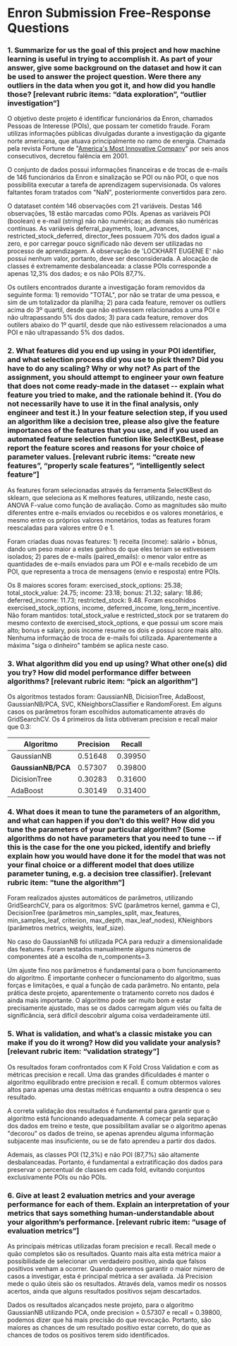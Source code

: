 # Enron Submission Free-Response Questions

### 1. Summarize for us the goal of this project and how machine learning is useful in trying to accomplish it. As part of your answer, give some background on the dataset and how it can be used to answer the project question. Were there any outliers in the data when you got it, and how did you handle those?  [relevant rubric items: “data exploration”, “outlier investigation”]

O objetivo deste projeto é identificar funcionários da Enron, chamados Pessoas de Interesse (POIs), que possam ter cometido fraude. Foram utilizas informações públicas divulgadas durante a investigação da gigante norte americana, que atuava principalmente no ramo de energia. Chamada pela revista Fortune de "[America's Most Innovative Company](https://en.wikipedia.org/wiki/Enron)" por seis anos consecutivos, decretou falência em 2001.

O conjunto de dados possui informações financeiras e de trocas de e-mails de 146 funcionários da Enron e sinalização se POI ou não POI, o que nos possibilita executar a tarefa de aprendizagem supervisionada. Os valores faltantes foram tratados com "NaN", posteriormente convertidos para zero. 

O datataset contém 146 observações com 21 variáveis. Destas 146 observações, 18 estão marcadas como POIs.
Apenas as variáveis POI (boolean) e e-mail (string) não não numéricas; as demais são numéricas contínuas.
As variáveis deferral_payments, loan_advances, restricted_stock_deferred, director_fees possuem 70%
dos dados igual a zero, e por carregar pouco significado não devem ser utilizadas no processo de aprendizagem.
A observação de 'LOCKHART EUGENE E' não possui nenhum valor, portanto, deve ser desconsiderada.
A alocação de classes é extremamente desbalanceada: a classe POIs corresponde a apenas 12,3% dos dados; 
e os não POIs 87,7%. 

Os outilers encontrados durante a investigação foram removidos da seguinte forma: 1) removido "TOTAL", por não se tratar de uma pessoa, e sim de um totalizador da planilha; 2) para cada feature, remover os outliers acima do 3º quartil, desde que não estivessem relacionados a uma POI e não ultrapassando 5% dos dados; 3) para cada feature, remover dos outilers abaixo do 1º quartil, desde que não estivessem relacionados a uma POI e não ultrapassando 5% dos dados.

### 2. What features did you end up using in your POI identifier, and what selection process did you use to pick them? Did you have to do any scaling? Why or why not? As part of the assignment, you should attempt to engineer your own feature that does not come ready-made in the dataset -- explain what feature you tried to make, and the rationale behind it. (You do not necessarily have to use it in the final analysis, only engineer and test it.) In your feature selection step, if you used an algorithm like a decision tree, please also give the feature importances of the features that you use, and if you used an automated feature selection function like SelectKBest, please report the feature scores and reasons for your choice of parameter values.  [relevant rubric items: “create new features”, “properly scale features”, “intelligently select feature”]

As features foram selecionadas através da ferramenta SelectKBest do sklearn, que seleciona as K melhores features, utilizando, neste caso, ANOVA F-value como função de avaliação. Como as magnitudes são muito diferentes entre e-mails enviados ou recebidos e os valores monetários, e mesmo entre os próprios valores monetários, todas as features foram reescaladas para valores entre 0 e 1. 

Foram criadas duas novas features: 1) receita (income): salário + bônus, dando um peso maior a estes ganhos do que eles teriam se estivessem isolados; 2) pares de e-mails (paired_emails): o menor valor entre as quantidades de e-mails enviados para um POI e e-mails recebido de um POI, que representa a troca de mensagens (envio e resposta) entre POIs.

Os 8 maiores scores foram: exercised_stock_options: 25.38; total_stock_value: 24.75; income: 23.18; bonus: 21.32; salary: 18.86; deferred_income: 11.73; restricted_stock: 9.48. Foram escolhidos exercised_stock_options, income, deferred_income, long_term_incentive. Não foram mantidos: total_stock_value e restricted_stock por se tratarem do mesmo contexto de exercised_stock_options, e que possui um score mais alto; bonus e salary, pois income resume os dois e possui score mais alto. Nenhuma informação de troca de e-mails foi utilizada. Aparentemente a máxima "siga o dinheiro" também se aplica neste caso.

### 3. What algorithm did you end up using? What other one(s) did you try? How did model performance differ between algorithms?  [relevant rubric item: “pick an algorithm”]

Os algoritmos testados foram: GaussianNB, DicisionTree, AdaBoost, GaussianNB/PCA, SVC, KNeighborsClassifier e RandomForest. Em alguns casos os parâmetros foram escolhidos automaticamente através do GridSearchCV. Os 4 primeiros da lista obtiveram precision e recall maior que 0.3:

|Algoritmo                |Precision|Recall |
|-------------------------|---------|-------|
|GaussianNB               |0.51648	|0.39950|
|**GaussianNB/PCA**       |0.57307	|0.39800|
|DicisionTree             |0.30283	|0.31600|
|AdaBoost                 |0.30149	|0.31400|

### 4. What does it mean to tune the parameters of an algorithm, and what can happen if you don’t do this well?  How did you tune the parameters of your particular algorithm? (Some algorithms do not have parameters that you need to tune -- if this is the case for the one you picked, identify and briefly explain how you would have done it for the model that was not your final choice or a different model that does utilize parameter tuning, e.g. a decision tree classifier).  [relevant rubric item: “tune the algorithm”]

Foram realizados ajustes automáticos de parâmetros, utilizando GridSearchCV, para os algoritmos: SVC (parâmetros kernel, gamma e C), DecisionTree (parâmetros min_samples_split, max_features, min_samples_leaf, criterion, max_depth, max_leaf_nodes), KNeighbors (parâmetros metrics, weights, leaf_size).

No caso do GaussianNB foi utilizada PCA para reduzir a dimensionalidade das features. Foram testados manualmente alguns números de componentes até a escolha de n_components=3.

Um ajuste fino nos parâmetros é fundamental para o bom funcionamento do algoritmo. É importante conhecer o funcionamento do algoritmo, suas forças e limitações, e qual a função de cada parâmetro. No entanto, pela prática deste projeto, aparentemente o tratamento correto nos dados é ainda mais importante. O algoritmo pode ser muito bom e estar precisamente ajustado, mas se os dados carregam algum viés ou falta de significância, será difícil descobrir alguma coisa verdadeiramente útil. 

### 5. What is validation, and what’s a classic mistake you can make if you do it wrong? How did you validate your analysis?  [relevant rubric item: “validation strategy”]

Os resultados foram confrontados com K Fold Cross Validation e com as métricas precision e recall. Uma das grandes dificuldades é manter o algoritmo equilibrado entre precision e recall. É comum obtermos valores altos para apenas uma destas métricas enquanto a outra despenca o seu resultado.

A correta validação dos resultados é fundamental para garantir que o algoritmo está funcionando adequadamente. A começar pela separação dos dados em treino e teste, que possibilitam avaliar se o algoritmo apenas "decorou" os dados de treino, se apenas aprendeu alguma informação subjacente mas insuficiente, ou se de fato aprendeu a partir dos dados.

Ademais, as classes POI (12,3%) e não POI (87,7%) são altamente desbalanceadas. Portanto, é fundamental a
extratificação dos dados para preservar o percentual de classes em cada fold, evitando conjuntos exclusivamente
 POIs ou não POIs.
 
### 6. Give at least 2 evaluation metrics and your average performance for each of them.  Explain an interpretation of your metrics that says something human-understandable about your algorithm’s performance. [relevant rubric item: “usage of evaluation metrics”]

As principais métricas utilizadas foram precision e recall. Recall mede o quão completos são os resultados. Quanto mais alta esta métrica maior a possibilidade de selecionar um verdadeiro positivo, ainda que falsos positivos venham a ocorrer. Quando queremos garantir o maior número de casos a investigar, esta é principal métrica a ser avaliada. Já Precision mede o quão úteis são os resultados. Através dela, vamos medir os nossos acertos, ainda que alguns resultados positivos sejam descartados. 

Dados os resultados alcançados neste projeto, para o algoritmo GaussianNB utilizando PCA, onde precision = 0.57307	 e recall = 0.39800, podemos dizer que há mais precisão do que revocação. Portanto, são maiores as chances de um resultado positivo estar correto, do que as chances de todos os positivos terem sido identificados.